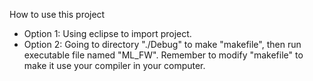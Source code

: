How to use this project
- Option 1: Using eclipse to import project.
- Option 2: Going to directory "./Debug" to make "makefile", then run executable file named "ML_FW". Remember to modify "makefile" to make it use your compiler in your computer.

